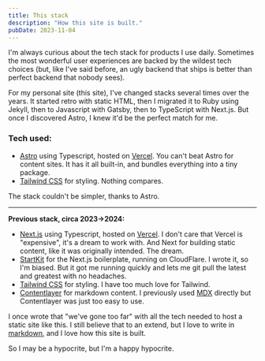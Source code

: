 ```yaml
---
title: This stack
description: "How this site is built."
pubDate: 2023-11-04
---
```


I'm always curious about the tech stack for products I use daily. Sometimes the most wonderful user experiences are backed by the wildest tech choices (but, like I've said before, an ugly backend that ships is better than perfect backend that nobody sees).

For my personal site (this site), I've changed stacks several times over the years. It started retro with static HTML, then I migrated it to Ruby using Jekyll, then to Javascript with Gatsby, then to TypeScript with Next.js. But once I discovered Astro, I knew it'd be the perfect match for me.

### Tech used:

- [Astro](https://astro.build) using Typescript, hosted on [Vercel](https://vercel.com). You can't beat Astro for content sites. It has it all built-in, and bundles everything into a tiny package.
- [Tailwind CSS](https://tailwindcss.com) for styling. Nothing compares.

The stack couldn't be simpler, thanks to Astro.

---

**Previous stack, circa 2023->2024:**

- [Next.js](https://nextjs.org) using Typescript, hosted on [Vercel](https://vercel.com). I don't care that Vercel is "expensive", it's a dream to work with. And Next for building static content, like it was originally intended. The dream.
- [StartKit](https://startkit.dev) for the Next.js boilerplate, running on CloudFlare. I wrote it, so I'm biased. But it got me running quickly and lets me git pull the latest and greatest with no headaches.
- [Tailwind CSS](https://tailwindcss.com) for styling. I have too much love for Tailwind.
- [Contentlayer](https://contentlayer.dev) for markdown content. I previously used [MDX](https://mdxjs.com) directly but Contentlayer was just too easy to use.

I once wrote that "we've gone too far" with all the tech needed to host a static site like this. I still believe that to an extend, but I love to write in
[markdown](https://daringfireball.net/projects/markdown/), and I love how this site is built.

So I may be a hypocrite, but I'm a happy hypocrite.
